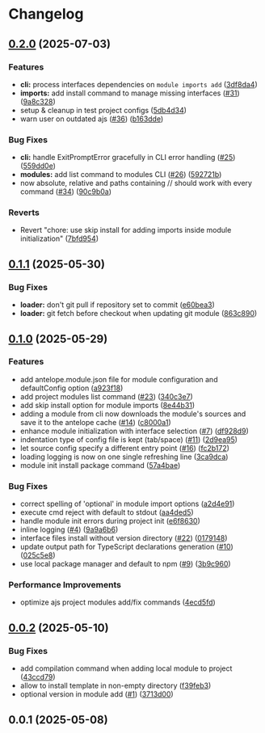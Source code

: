 # Changelog

## [0.2.0](https://github.com/AntelopeJS/antelopejs/compare/v0.1.1...v0.2.0) (2025-07-03)

### Features

* **cli:** process interfaces dependencies on `module imports add` ([3df8da4](https://github.com/AntelopeJS/antelopejs/commit/3df8da4eb1681cb84e71f944d27c7ed06c9360fc))
* **imports:** add install command to manage missing interfaces ([#31](https://github.com/AntelopeJS/antelopejs/issues/31)) ([9a8c328](https://github.com/AntelopeJS/antelopejs/commit/9a8c328d7485926f2d68d65f4e6cb1836f75658c))
* setup & cleanup in test project configs ([5db4d34](https://github.com/AntelopeJS/antelopejs/commit/5db4d34800d687c1763bc5fc9b2fd8e1f7aa8a68))
* warn user on outdated ajs ([#36](https://github.com/AntelopeJS/antelopejs/issues/36)) ([b163dde](https://github.com/AntelopeJS/antelopejs/commit/b163dde67b464443c0a270f6fa22211d68db2610))

### Bug Fixes

* **cli:** handle ExitPromptError gracefully in CLI error handling ([#25](https://github.com/AntelopeJS/antelopejs/issues/25)) ([559dd0e](https://github.com/AntelopeJS/antelopejs/commit/559dd0ed72c2fc2405aa2b83a4ed9cd29ba952a9))
* **modules:** add list command to modules CLI ([#26](https://github.com/AntelopeJS/antelopejs/issues/26)) ([592721b](https://github.com/AntelopeJS/antelopejs/commit/592721b0de65bc52a43903d38aa9c6113d110aa1))
* now absolute, relative and paths containing // should work with every command ([#34](https://github.com/AntelopeJS/antelopejs/issues/34)) ([90c9b0a](https://github.com/AntelopeJS/antelopejs/commit/90c9b0a239e40a970a9b75c0aaa1f9acb455b8fb))

### Reverts

* Revert "chore: use skip install for adding imports inside module initialization" ([7bfd954](https://github.com/AntelopeJS/antelopejs/commit/7bfd954cefb5cc41dd8bfcb1de1036e900856b77))

## [0.1.1](https://github.com/AntelopeJS/antelopejs/compare/v0.1.0...v0.1.1) (2025-05-30)

### Bug Fixes

* **loader:** don't git pull if repository set to commit ([e60bea3](https://github.com/AntelopeJS/antelopejs/commit/e60bea30f4db82e38213176a44072d5c216de4cd))
* **loader:** git fetch before checkout when updating git module ([863c890](https://github.com/AntelopeJS/antelopejs/commit/863c8902fcd2bde9d4d416d43a3494f995f2c815))

## [0.1.0](https://github.com/AntelopeJS/antelopejs/compare/v0.0.2...v0.1.0) (2025-05-29)

### Features

* add antelope.module.json file for module configuration and defaultConfig option ([a923f18](https://github.com/AntelopeJS/antelopejs/commit/a923f18d3a8ab960362b59448f1427b95b1977ea))
* add project modules list command ([#23](https://github.com/AntelopeJS/antelopejs/issues/23)) ([340c3e7](https://github.com/AntelopeJS/antelopejs/commit/340c3e7169f2c66432a43ed6da274c6bc5989962))
* add skip install option for module imports ([8e44b31](https://github.com/AntelopeJS/antelopejs/commit/8e44b3188ba8faeee7610858346acd6a95706ccf))
* adding a module from cli now downloads the module's sources and save it to the antelope cache ([#14](https://github.com/AntelopeJS/antelopejs/issues/14)) ([c8000a1](https://github.com/AntelopeJS/antelopejs/commit/c8000a12bf50763da5a0a77fd6a51a9b532e20d3))
* enhance module initialization with interface selection ([#7](https://github.com/AntelopeJS/antelopejs/issues/7)) ([df928d9](https://github.com/AntelopeJS/antelopejs/commit/df928d966ef4b3efb0c77dc0719c07b75202cad8))
* indentation type of config file is kept (tab/space) ([#11](https://github.com/AntelopeJS/antelopejs/issues/11)) ([2d9ea95](https://github.com/AntelopeJS/antelopejs/commit/2d9ea95df39a3b722191313a62303d0658abbd18))
* let source config specify a different entry point ([#16](https://github.com/AntelopeJS/antelopejs/issues/16)) ([fc2b172](https://github.com/AntelopeJS/antelopejs/commit/fc2b172282b01d8107b2c08b8f773646561c4e71))
* loading logging is now on one single refreshing line ([3ca9dca](https://github.com/AntelopeJS/antelopejs/commit/3ca9dcae3a80fa15d9aa583067d1db5cd2b65e8d))
* module init install package command ([57a4bae](https://github.com/AntelopeJS/antelopejs/commit/57a4baed9b5f73295261142f82c8fd2a259ea21a))

### Bug Fixes

* correct spelling of 'optional' in module import options ([a2d4e91](https://github.com/AntelopeJS/antelopejs/commit/a2d4e917e3c6e433d86f88ce2f3785e875dcbbeb))
* execute cmd reject with default to stdout ([aa4ded5](https://github.com/AntelopeJS/antelopejs/commit/aa4ded5c720a6e44693c73749617a6603e608114))
* handle module init errors during project init ([e6f8630](https://github.com/AntelopeJS/antelopejs/commit/e6f86309598f56110c70e9fd0fc29bf6b6366e81))
* inline logging ([#4](https://github.com/AntelopeJS/antelopejs/issues/4)) ([9a9a6b6](https://github.com/AntelopeJS/antelopejs/commit/9a9a6b6e39417dfc9c0b426e9050d1e46cdb241c))
* interface files install without version directory ([#22](https://github.com/AntelopeJS/antelopejs/issues/22)) ([0179148](https://github.com/AntelopeJS/antelopejs/commit/0179148b6333ed7d4097b3002557c9d182afdbc8))
* update output path for TypeScript declarations generation ([#10](https://github.com/AntelopeJS/antelopejs/issues/10)) ([025c5e8](https://github.com/AntelopeJS/antelopejs/commit/025c5e888081a91c9ff48087fef6e76ab3b2d213))
* use local package manager and default to npm ([#9](https://github.com/AntelopeJS/antelopejs/issues/9)) ([3b9c960](https://github.com/AntelopeJS/antelopejs/commit/3b9c960b6e447db31bec12513c37d58e468a911a))

### Performance Improvements

* optimize ajs project modules add/fix commands ([4ecd5fd](https://github.com/AntelopeJS/antelopejs/commit/4ecd5fdbf0daa60b793e3e03c8d155dec5907186))

## [0.0.2](https://github.com/AntelopeJS/antelopejs/compare/v0.0.1...v0.0.2) (2025-05-10)

### Bug Fixes

* add compilation command when adding local module to project ([43ccd79](https://github.com/AntelopeJS/antelopejs/commit/43ccd79348289a82492f5faf912e4537aed8e274))
* allow to install template in non-empty directory ([f39feb3](https://github.com/AntelopeJS/antelopejs/commit/f39feb3f6babf9a52def52c2cd06f02d4fb88427))
* optional version in module add ([#1](https://github.com/AntelopeJS/antelopejs/issues/1)) ([3713d00](https://github.com/AntelopeJS/antelopejs/commit/3713d003eac0a549b7542d077a89cbf335570c8b))

## 0.0.1 (2025-05-08)
